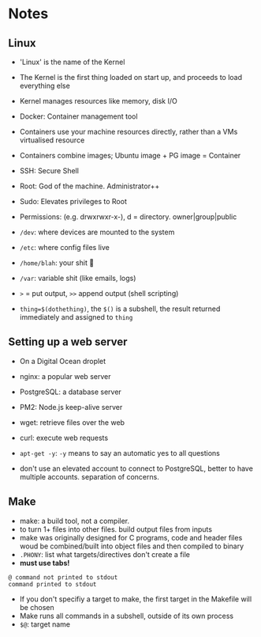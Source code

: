 # Notes

## Linux

- 'Linux' is the name of the Kernel
- The Kernel is the first thing loaded on start up, and proceeds to load
everything else
- Kernel manages resources like memory, disk I/O

- Docker: Container management tool
- Containers use your machine resources directly, rather than a VMs virtualised
resource
- Containers combine images; Ubuntu image + PG image = Container

- SSH: Secure Shell
- Root: God of the machine. Administrator++
- Sudo: Elevates privileges to Root
- Permissions: (e.g. drwxrwxr-x-), d = directory. owner|group|public

- `/dev`: where devices are mounted to the system
- `/etc`: where config files live
- `/home/blah`: your shit :poop:
- `/var`: variable shit (like emails, logs)

- `>` = put output, `>>` append output (shell scripting)
- `thing=$(dothething)`, the `$()` is a subshell, the result returned
immediately and assigned to `thing`

## Setting up a web server

- On a Digital Ocean droplet
- nginx: a popular web server
- PostgreSQL: a database server
- PM2: Node.js keep-alive server
- wget: retrieve files over the web
- curl: execute web requests

- `apt-get -y`: `-y` means to say an automatic yes to all questions
- don't use an elevated account to connect to PostgreSQL, better to
have multiple accounts. separation of concerns.

## Make

- make: a build tool, not a compiler.
- to turn 1+ files into other files. build output files from inputs
- make was originally designed for C programs, code and header files
woud be combined/built into object files and then compiled to binary
- `.PHONY`: list what targets/directives don't create a file
- **must use tabs!**

```make
@ command not printed to stdout
command printed to stdout
```

- If you don't specifiy a target to make, the first target in the
Makefile will be chosen
- Make runs all commands in a subshell, outside of its own process
- `$@`: target name
